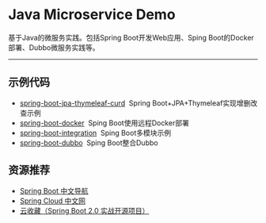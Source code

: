 # Java Microservice Demo
基于Java的微服务实践。包括Spring Boot开发Web应用、Sping Boot的Docker部署、Dubbo微服务实践等。

---

## 示例代码
- [spring-boot-jpa-thymeleaf-curd](spring-boot-jpa-thymeleaf-curd/)&nbsp;&nbsp;Spring Boot+JPA+Thymeleaf实现增删改查示例
- [spring-boot-docker](spring-boot-docker/)&nbsp;&nbsp;Sping Boot使用远程Docker部署
- [spring-boot-integration](spring-boot-integration/)&nbsp;&nbsp;Sping Boot多模块示例
- [spring-boot-dubbo](spring-boot-dubbo/)&nbsp;&nbsp;Sping Boot整合Dubbo

## 资源推荐
- [Spring Boot 中文导航](http://springboot.fun/)
- [Spring Cloud 中文网](https://springcloud.cc/)
- [云收藏（Spring Boot 2.0 实战开源项目）](https://github.com/cloudfavorites/favorites-web)